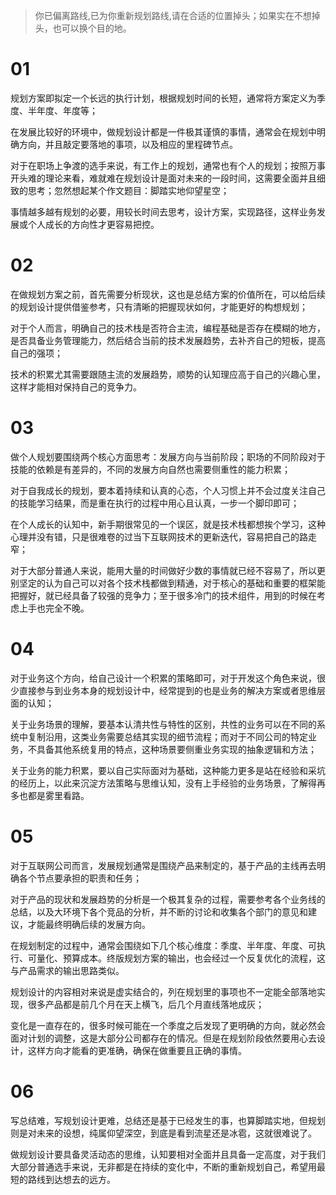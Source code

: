 > 你已偏离路线,已为你重新规划路线,请在合适的位置掉头；如果实在不想掉头，也可以换个目的地。

# 01

规划方案即拟定一个长远的执行计划，根据规划时间的长短，通常将方案定义为季度、半年度、年度等；

在发展比较好的环境中，做规划设计都是一件极其谨慎的事情，通常会在规划中明确方向，并且敲定要落地的事项，以及相应的里程碑节点。

对于在职场上争渡的选手来说，有工作上的规划，通常也有个人的规划；按照万事开头难的理论来看，难就难在规划设计是面对未来的一段时间，这需要全面并且细致的思考；忽然想起某个作文题目：脚踏实地仰望星空；

事情越多越有规划的必要，用较长时间去思考，设计方案，实现路径，这样业务发展或个人成长的方向性才更容易把控。

# 02

在做规划方案之前，首先需要分析现状，这也是总结方案的价值所在，可以给后续的规划设计提供借鉴参考，只有清晰的把握现状如何，才能更好的构想规划；

对于个人而言，明确自己的技术栈是否符合主流，编程基础是否存在模糊的地方，是否具备业务管理能力，然后结合当前的技术发展趋势，去补齐自己的短板，提高自己的强项；

技术的积累尤其需要跟随主流的发展趋势，顺势的认知理应高于自己的兴趣心里，这样才能相对保持自己的竞争力。

# 03

做个人规划要围绕两个核心方面思考：发展方向与当前阶段；职场的不同阶段对于技能的依赖是有差异的，不同的发展方向自然也需要侧重性的能力积累；

对于自我成长的规划，要本着持续和认真的心态，个人习惯上并不会过度关注自己的技能学习结果，而是重在执行的过程中用心且认真，一步一个脚印即可；

在个人成长的认知中，新手期很常见的一个误区，就是技术栈都想挨个学习，这种心理并没有错，只是很难卷的过当下互联网技术的更新迭代，容易把自己的路走窄；

对于大部分普通人来说，能用大量的时间做好少数的事情就已经不容易了，所以更别坚定的认为自己可以对各个技术栈都做到精通，对于核心的基础和重要的框架能把握好，就已经具备了较强的竞争力；至于很多冷门的技术组件，用到的时候在考虑上手也完全不晚。

# 04

对于业务这个方向，给自己设计一个积累的策略即可，对于开发这个角色来说，很少直接参与到业务本身的规划设计中，经常提到的也是业务的解决方案或者思维层面的认知；

关于业务场景的理解，要基本认清共性与特性的区别，共性的业务可以在不同的系统中复制沿用，这类业务需要总结其实现的细节流程；而对于不同公司的特定业务，不具备其他系统复用的特点，这种场景要侧重业务实现的抽象逻辑和方法；

关于业务的能力积累，要以自己实际面对为基础，这种能力更多是站在经验和采坑的经历上，以此来沉淀方法策略与思维认知，没有上手经验的业务场景，了解得再多也都是雾里看路。

# 05

对于互联网公司而言，发展规划通常是围绕产品来制定的，基于产品的主线再去明确各个节点要承担的职责和任务；

对于产品的现状和发展趋势的分析是一个极其复杂的过程，需要参考各个业务线的总结，以及大环境下各个竞品的分析，并不断的讨论和收集各个部门的意见和建议，才能最终明确后续的发展方向。

在规划制定的过程中，通常会围绕如下几个核心维度：季度、半年度、年度、可执行、可量化、预算成本。终版规划方案的输出，也会经过一个反复优化的流程，这与产品需求的输出思路类似。

规划设计的内容相对来说是虚实结合的，列在规划里的事项也不一定能全部落地实现，很多产品都是前几个月在天上横飞，后几个月直线落地成灰；

变化是一直存在的，很多时候可能在一个季度之后发现了更明确的方向，就必然会面对计划的调整，这是大部分公司都存在的情况。但是在规划阶段依然要用心去设计，这样方向才能看的更准确，确保在做重要且正确的事情。

# 06

写总结难，写规划设计更难，总结还是基于已经发生的事，也算脚踏实地，但规划则是对未来的设想，纯属仰望深空，到底是看到流星还是冰雹，这就很难说了。

做规划设计要具备灵活动态的思维，认知要相对全面并且具备一定高度，对于我们大部分普通选手来说，无非都是在持续的变化中，不断的重新规划自己，希望用最短的路线到达想去的远方。